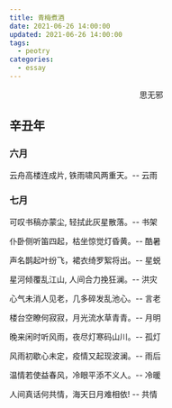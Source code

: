 ```yaml
---
title: 青梅煮酒
date: 2021-06-26 14:00:00
updated: 2021-06-26 14:00:00
tags: 
  - peotry
categories: 
  - essay
---
```


<center> 思无邪 </center>

<!-- more -->


## 辛丑年

### 六月


云舟高楼连成片, 铁雨啸风两重天。-- 云雨


### 七月


可叹书稿亦蒙尘, 轻拭此灰星散落。-- 书架


仆卧侧听笛四起，枯坐惊觉灯昏黄。-- 酷暑


声名鹊起叶纷飞，裙衣绮罗絮将出。-- 星蜕


星河倾覆乱江山, 人间合力挽狂澜。-- 洪灾


心气未消人见老，几多碎发乱池心。-- 言老


楼台空瞭何寂寂，月光流水草青青。-- 月明


晚来闲时听风雨，夜尽灯寒码山川。-- 孤灯


风雨初歇心未定，疫情又起现波澜。-- 雨后


温情若使益春风，冷眼平添不义人。-- 冷暖


人间真话何共情，海天日月难相依! -- 共情















